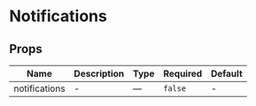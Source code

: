 # Notifications

## Props

<!-- @vuese:Notifications:props:start -->
|Name|Description|Type|Required|Default|
|---|---|---|---|---|
|notifications|-|—|`false`|-|

<!-- @vuese:Notifications:props:end -->


